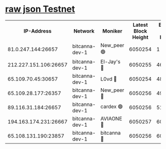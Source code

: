 [raw json Testnet](https://rpc-check.bcat.stavr.tech/bcat/rpc-bcat-result.json)
=


<table><tr><th>IP-Address</th><th>Network</th><th>Moniker</th><th>Latest Block Height</th><th>Earliest Block Height</th><th>Catching Up</th><th>Tx Index</th><th>Voting Power</th><th>Scan Time</th></tr><tr><td>81.0.247.144:26657</td><td>bitcanna-dev-1</td><td>New_peer 🟢</td><td>6050254</td><td>1</td><td>False</td><td>on</td><td>0</td><td>2024-01-19T14:54:32.173942423UTC</td></tr><tr><td>212.227.151.106:26657</td><td>bitcanna-dev-1</td><td>El-Jay's 🔴</td><td>6050255</td><td>4670391</td><td>False</td><td>on</td><td>2218164</td><td>2024-01-19T14:54:39.001717078UTC</td></tr><tr><td>65.109.70.45:30657</td><td>bitcanna-dev-1</td><td>L0vd 🔴</td><td>6050254</td><td>4828155</td><td>False</td><td>on</td><td>7920</td><td>2024-01-19T14:54:32.495278567UTC</td></tr><tr><td>65.109.28.177:26357</td><td>bitcanna-dev-1</td><td>New_peer 🔴</td><td>6050256</td><td>4952911</td><td>False</td><td>on</td><td>2237067</td><td>2024-01-19T14:54:39.791379365UTC</td></tr><tr><td>89.116.31.184:26657</td><td>bitcanna-dev-1</td><td>cardex 🟢</td><td>6050256</td><td>5185001</td><td>False</td><td>on</td><td>0</td><td>2024-01-19T14:54:39.408295010UTC</td></tr><tr><td>194.163.174.231:26667</td><td>bitcanna-dev-1</td><td>AVIAONE 🔴</td><td>6050257</td><td>6040321</td><td>False</td><td>on</td><td>1949865</td><td>2024-01-19T14:54:46.744785887UTC</td></tr><tr><td>65.108.131.190:23857</td><td>bitcanna-dev-1</td><td>bitcanna 🔴</td><td>6050256</td><td>6046256</td><td>False</td><td>off</td><td>82269</td><td>2024-01-19T14:54:40.198716050UTC</td></tr></table>